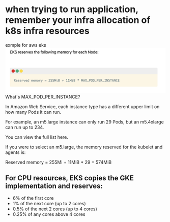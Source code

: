 # when trying to run application, remember your infra allocation of k8s infra resources
exmple for aws eks
![image](image.png)
What's MAX_POD_PER_INSTANCE?

In Amazon Web Service, each instance type has a different upper limit on how many Pods it can run.

For example, an m5.large instance can only run 29 Pods, but an m5.4xlarge can run up to 234.

You can view the full list here.

If you were to select an m5.large, the memory reserved for the kubelet and agents is:

Reserved memory = 255Mi + 11MiB * 29 = 574MiB

## For CPU resources, EKS copies the GKE implementation and reserves:

* 6% of the first core
* 1% of the next core (up to 2 cores)
* 0.5% of the next 2 cores (up to 4 cores)
* 0.25% of any cores above 4 cores